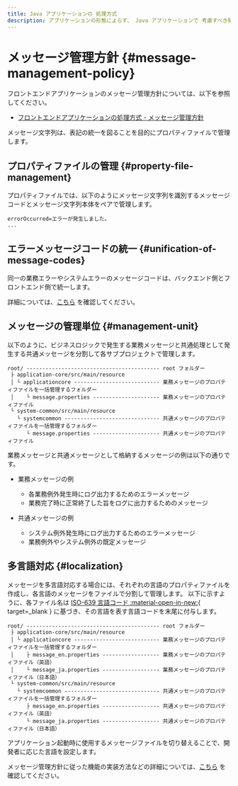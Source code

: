```yaml
---
title: Java アプリケーションの 処理方式
description: アプリケーションの形態によらず、 Java アプリケーションで 考慮すべき関心事について、実装方針を説明します。
---
```


<!-- cspell:ignore applicationcore systemcommon -->

# メッセージ管理方針 {#message-management-policy}

フロントエンドアプリケーションのメッセージ管理方針については、以下を参照してください。

- [フロントエンドアプリケーションの処理方式 - メッセージ管理方針](../../client-side-rendering/global-function/message-management-policy.md)

メッセージ文字列は、表記の統一を図ることを目的にプロパティファイルで管理します。

## プロパティファイルの管理 {#property-file-management}

プロパティファイルでは、以下のようにメッセージ文字列を識別するメッセージコードとメッセージ文字列本体をペアで管理します。

```properties title="message.properties の例"
errorOccurred=エラーが発生しました。
...
```

## エラーメッセージコードの統一 {#unification-of-message-codes}

同一の業務エラーやシステムエラーのメッセージコードは、バックエンド側とフロントエンド側で統一します。

詳細については、[こちら](../../client-side-rendering/global-function/message-management-policy.md#unification-of-message-codes) を確認してください。

## メッセージの管理単位 {#management-unit}

以下のように、ビジネスロジックで発生する業務メッセージと共通処理として発生する共通メッセージを分割して各サブプロジェクトで管理します。

```terminal linenums="0"
root/ ------------------------------------------ root フォルダー
 ├ application-core/src/main/resource
 │ └ applicationcore --------------------------- 業務メッセージのプロパティファイルを一括管理するフォルダー
 │    └ message.properties --------------------- 業務メッセージのプロパティファイル
 └ system-common/src/main/resource
   └ systemcommon ------------------------------ 共通メッセージのプロパティファイルを一括管理するフォルダー
      └ message.properties --------------------- 共通メッセージのプロパティファイル
```

業務メッセージと共通メッセージとして格納するメッセージの例は以下の通りです。

- 業務メッセージの例

    - 各業務例外発生時にログ出力するためのエラーメッセージ
    - 業務完了時に正常終了した旨をログに出力するためのメッセージ

- 共通メッセージの例

    - システム例外発生時にログ出力するためのエラーメッセージ
    - 業務例外やシステム例外の既定メッセージ

## 多言語対応 {#localization}

メッセージを多言語対応する場合には、それぞれの言語のプロパティファイルを作成し、各言語のメッセージをファイルで分割して管理します。
以下に示すように、各ファイル名は [ISO-639 言語コード :material-open-in-new:](https://www.iso.org/iso-639-language-code){ target=_blank } に基づき、その言語を表す言語コードを末尾に付与します。

```terminal linenums="0"
root/ ------------------------------------------ root フォルダー
 ├ application-core/src/main/resource
 │ └ applicationcore --------------------------- 業務メッセージのプロパティファイルを一括管理するフォルダー
 │    ├ message_en.properties ------------------ 業務メッセージのプロパティファイル（英語）
 │    └ message_ja.properties ------------------ 業務メッセージのプロパティファイル（日本語）
 └ system-common/src/main/resource
   └ systemcommon ------------------------------ 共通メッセージのプロパティファイルを一括管理するフォルダー
      ├ message_en.properties ------------------ 共通メッセージのプロパティファイル（英語）
      └ message_ja.properties ------------------ 共通メッセージのプロパティファイル（日本語）
```

アプリケーション起動時に使用するメッセージファイルを切り替えることで、開発者に応じた言語を設定します。

メッセージ管理方針に従った機能の実装方法などの詳細については、[こちら](../../../guidebooks/how-to-develop/java/sub-project-settings/message-management.md) を確認してください。
